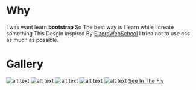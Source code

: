 # Why

I was want learn **bootstrap** So
The best way is I learn while I create something
This Desgin inspired By:[ElzeroWebSchool](https://youtube.com/playlist?list=PLDoPjvoNmBAyvm7f--dc6XqkpfDcen_vQ&si=wSBEo5Q1Nsk7J1Pj)
I tried not to use css as much as possible.

# Gallery

![alt text](assets/image1.jpg)
![alt text](assetsimage2.jpg)
![alt text](assetsimage3.jpg)
![alt text](assetsimage4.jpg)
![alt text](assetsimage5.jpg)
[ See In The Fly ](https://u-shen.github.io/Bandi-Web-Site/#)

